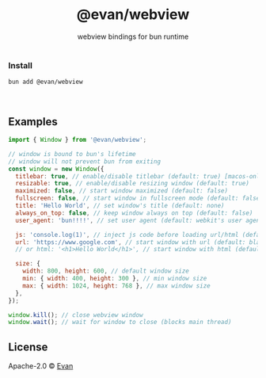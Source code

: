 <h1 align=center>@evan/webview</h1>
<div align=center>webview bindings for bun runtime</div>

<br />

### Install
`bun add @evan/webview`


<br />

## Examples

```js
import { Window } from '@evan/webview';

// window is bound to bun's lifetime
// window will not prevent bun from exiting
const window = new Window({
  titlebar: true, // enable/disable titlebar (default: true) [macos-only]
  resizable: true, // enable/disable resizing window (default: true)
  maximized: false, // start window maximized (default: false)
  fullscreen: false, // start window in fullscreen mode (default: false)
  title: 'Hello World', // set window's title (default: none)
  always_on_top: false, // keep window always on top (default: false)
  user_agent: 'bun!!!!', // set user agent (default: webkit's user agent)

  js: 'console.log(1)', // inject js code before loading url/html (default: none)
  url: 'https://www.google.com', // start window with url (default: blank)
  // or html: '<h1>Hello World</h1>', // start window with html (default: "")

  size: {
    width: 800, height: 600, // default window size
    min: { width: 400, height: 300 }, // min window size
    max: { width: 1024, height: 768 }, // max window size
  },
});

window.kill(); // close webview window
window.wait(); // wait for window to close (blocks main thread)
```

## License

Apache-2.0 © [Evan](https://github.com/evanwashere)